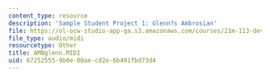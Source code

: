 ```yaml
---
content_type: resource
description: 'Sample Student Project 1: Glenn?s Ambrosian'
file: https://ol-ocw-studio-app-qa.s3.amazonaws.com/courses/21m-113-developing-musical-structures-fall-2002/672525559b0e00aecd2e6b491fbd73d4_AMBglenn.MIDI
file_type: audio/midi
resourcetype: Other
title: AMBglenn.MIDI
uid: 67252555-9b0e-00ae-cd2e-6b491fbd73d4
---
```

